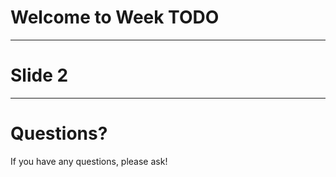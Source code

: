 
# Welcome to Week TODO



---
# Slide 2


---

# Questions?

If you have any questions, please ask!